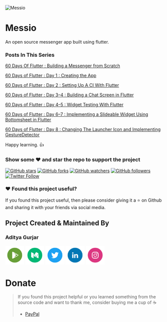 
![Messio](https://raw.githubusercontent.com/adityadroid/Messio/master/assets/launcher/ic_launcher.png)
# Messio
An open source messenger app built using flutter.

### Posts In This Series

[60 Days Of Flutter : Building a Messenger from Scratch](https://medium.com/@adityadroid/60-days-of-flutter-building-a-messenger-from-scratch-ab2c89e1fd0f)

[60 Days of Flutter : Day 1 : Creating the App](https://medium.com/@adityadroid/60-days-of-flutter-creating-the-app-ea0407b472ae)

[60 Days of Flutter : Day 2 : Setting Up A CI With Flutter](https://medium.com/@adityadroid/60-days-of-flutter-day-2-setting-up-a-ci-with-flutter-8f77bebd1b86)

[60 Days of Flutter : Day 3–4 : Building a Chat Screen in Flutter](https://medium.com/@adityadroid/60-days-of-flutter-day-3-4-building-a-chat-screen-in-flutter-e2ed36388dc7?sk=da6cf57f149fa2d61d481cb2f93edde4)

[60 Days of Flutter : Day 4–5 : Widget Testing With Flutter](https://medium.com/@adityadroid/60-days-of-flutter-day-4-5-widget-testing-with-flutter-a30236dd04fc?sk=50feba54f4cf238b2422f72ce3da01f0)

[60 Days of Flutter : Day 6–7 : Implementing a Slideable Widget Using Bottomsheet in Flutter](https://medium.com/@adityadroid/60-days-of-flutter-day-6-7-implementing-a-slideable-widget-using-bottomsheet-in-flutter-c320dc106f2b?sk=18ddb63ed2fb69dfc90d6aa8f4ac574f)

[60 Days of Flutter : Day 8 : Changing The Launcher Icon and Implementing GestureDetector](https://medium.com/@adityadroid/60-days-of-flutter-day-8-changing-the-launcher-icon-and-implementing-gesturedetector-421a00ad854a)



Happy learning. :+1:

### Show some :heart: and star the repo to support the project

[![GitHub stars](https://img.shields.io/github/stars/adityadroid/messio.svg?style=social&label=Star)](https://github.com/adityadroid/messio) [![GitHub forks](https://img.shields.io/github/forks/adityadroid/messio.svg?style=social&label=Fork)](https://github.com/adityadroid/messio/fork) [![GitHub watchers](https://img.shields.io/github/watchers/adityadroid/messio.svg?style=social&label=Watch)](https://github.com/adityadroid/messio) [![GitHub followers](https://img.shields.io/github/followers/adityadroid.svg?style=social&label=Follow)](https://github.com/adityadroid/messio)
[![Twitter Follow](https://img.shields.io/twitter/follow/adityadroid.svg?style=social)](https://twitter.com/adityadroid)



### :heart: Found this project useful?

If you found this project useful, then please consider giving it a :star: on Github and sharing it with your friends via social media.

## Project Created & Maintained By

### Aditya Gurjar


<a href="https://play.google.com/store/apps/developer?id=Aditya+Gurjar"><img src="https://github.com/aritraroy/social-icons/blob/master/play-store-icon.png?raw=true" width="60"></a> <a href="https://medium.com/@adityadroid"><img src="https://github.com/aritraroy/social-icons/blob/master/medium-icon.png?raw=true" width="60"></a>
<a href="https://twitter.com/adityadroid"><img src="https://github.com/aritraroy/social-icons/blob/master/twitter-icon.png?raw=true" width="60"></a>
<a href="https://linkedin.com/in/adityagurjar"><img src="https://github.com/aritraroy/social-icons/blob/master/linkedin-icon.png?raw=true" width="60"></a>
<a href="https://instagram.com/adityagurjar__"><img src="https://github.com/aritraroy/social-icons/blob/master/instagram-icon.png?raw=true" width="60"></a>

# Donate

> If you found this project helpful or you learned something from the source code and want to thank me, consider buying me a cup of :coffee:
>
> - [PayPal](https://www.paypal.me/adityadroid/)